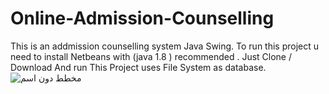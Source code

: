 # Online-Admission-Counselling
This is an addmission counselling system Java Swing.
To run this project u need to install Netbeans with (java 1.8 ) recommended .
Just Clone / Download And run
This Project uses File System as database.
![_مخطط دون اسم_](https://github.com/user-attachments/assets/a1928920-f35e-43a6-a1f5-c3ea6f8be40b)



